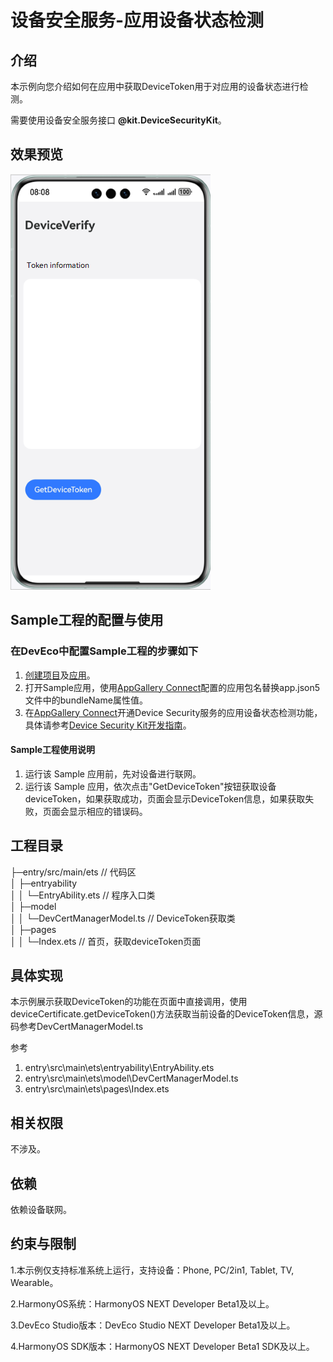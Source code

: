 # 设备安全服务-应用设备状态检测

## 介绍

本示例向您介绍如何在应用中获取DeviceToken用于对应用的设备状态进行检测。

需要使用设备安全服务接口 **@kit.DeviceSecurityKit**。

## 效果预览
![效果图](screenshots/device/home_page.png)

## Sample工程的配置与使用

### 在DevEco中配置Sample工程的步骤如下

1. [创建项目](https://developer.huawei.com/consumer/cn/doc/app/agc-help-createproject-0000001100334664)及[应用](https://developer.huawei.com/consumer/cn/doc/app/agc-help-createapp-0000001146718717)。
2. 打开Sample应用，使用[AppGallery Connect](https://developer.huawei.com/consumer/cn/service/josp/agc/index.html)配置的应用包名替换app.json5文件中的bundleName属性值。
3. 在[AppGallery Connect](https://developer.huawei.com/consumer/cn/service/josp/agc/index.html)开通Device Security服务的应用设备状态检测功能，具体请参考[Device Security Kit开发指南](https://developer.huawei.com/consumer/cn/doc/harmonyos-guides/devicesecurity-introduction)。

#### Sample工程使用说明
1. 运行该 Sample 应用前，先对设备进行联网。
2. 运行该 Sample 应用，依次点击"GetDeviceToken"按钮获取设备deviceToken，如果获取成功，页面会显示DeviceToken信息，如果获取失败，页面会显示相应的错误码。

## 工程目录
├─entry/src/main/ets            // 代码区  
│ ├─entryability                    
│ │ └─EntryAbility.ets          // 程序入口类  
│ ├─model                
│ │ └─DevCertManagerModel.ts    // DeviceToken获取类  
│ ├─pages                                     
│ │ └─Index.ets              // 首页，获取deviceToken页面

## 具体实现

本示例展示获取DeviceToken的功能在页面中直接调用，使用deviceCertificate.getDeviceToken()方法获取当前设备的DeviceToken信息，源码参考DevCertManagerModel.ts

参考
1. entry\src\main\ets\entryability\EntryAbility.ets
2. entry\src\main\ets\model\DevCertManagerModel.ts
3. entry\src\main\ets\pages\Index.ets

## 相关权限

不涉及。

## 依赖

依赖设备联网。

## 约束与限制

1.本示例仅支持标准系统上运行，支持设备：Phone, PC/2in1, Tablet, TV, Wearable。

2.HarmonyOS系统：HarmonyOS NEXT Developer Beta1及以上。

3.DevEco Studio版本：DevEco Studio NEXT Developer Beta1及以上。

4.HarmonyOS SDK版本：HarmonyOS NEXT Developer Beta1 SDK及以上。